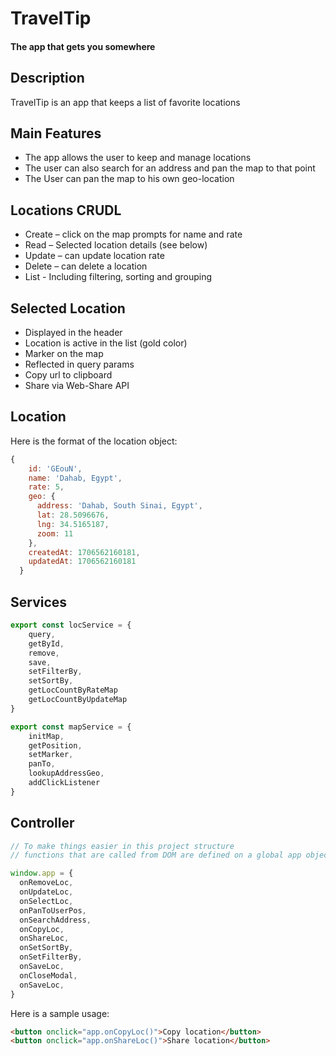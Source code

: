 # TravelTip

#### The app that gets you somewhere

## Description

TravelTip is an app that keeps a list of favorite locations

## Main Features

- The app allows the user to keep and manage locations
- The user can also search for an address and pan the map to that point
- The User can pan the map to his own geo-location

## Locations CRUDL

- Create – click on the map prompts for name and rate
- Read – Selected location details (see below)
- Update – can update location rate
- Delete – can delete a location
- List - Including filtering, sorting and grouping

## Selected Location

- Displayed in the header
- Location is active in the list (gold color)
- Marker on the map
- Reflected in query params
- Copy url to clipboard
- Share via Web-Share API

## Location

Here is the format of the location object:

```js
{
    id: 'GEouN',
    name: 'Dahab, Egypt',
    rate: 5,
    geo: {
      address: 'Dahab, South Sinai, Egypt',
      lat: 28.5096676,
      lng: 34.5165187,
      zoom: 11
    },
    createdAt: 1706562160181,
    updatedAt: 1706562160181
  }
```

## Services

```js
export const locService = {
    query,
    getById,
    remove,
    save,
    setFilterBy,
    setSortBy,
    getLocCountByRateMap
    getLocCountByUpdateMap
}

export const mapService = {
    initMap,
    getPosition,
    setMarker,
    panTo,
    lookupAddressGeo,
    addClickListener
}
```

## Controller

```js
// To make things easier in this project structure
// functions that are called from DOM are defined on a global app object

window.app = {
  onRemoveLoc,
  onUpdateLoc,
  onSelectLoc,
  onPanToUserPos,
  onSearchAddress,
  onCopyLoc,
  onShareLoc,
  onSetSortBy,
  onSetFilterBy,
  onSaveLoc,
  onCloseModal,
  onSaveLoc,
}
```

Here is a sample usage:

```html
<button onclick="app.onCopyLoc()">Copy location</button>
<button onclick="app.onShareLoc()">Share location</button>
```

